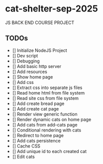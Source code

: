 # cat-shelter-sep-2025

JS BACK END COURSE PROJECT

## TODOs

- [] Initialize NodeJS Project
- [] Dev script
- [] Debugging
- [] Add basic http server
- [] Add resources
- [] Show home page
- [] Add css
- [] Extract css into separate js files
- [] Read home html from file system
- [] Read site css from file system
- [] Add create bread page
- [] Add create cat page
- [] Render view generic function
- [] Render dynamic cats on home page
- [] Add cats from add-cats page
- [] Conditional rendering with cats
- [] Redirect to home page
- [] Add cats persistence
- [] Cache CSS
- [] Add unique id to each created cat
- [] Edit cats
